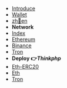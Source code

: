 * [Introduce](/blockchain/)
* [Wallet](/blockchain/wallet.md)
* [zh🤝en](/blockchain/zh-en-translation.md)
* **Network**
* [Index <i class="ri-rocket-line"></i>](/blockchain/network/)
* [Ethereum](/blockchain/network/ethereum.md "Ethereum 笔记")
* [Binance](/blockchain/network/binance.md "币安")
* [Tron](/blockchain/network/tron.md "TRON")
* **Deploy 👉*Thinkphp***
* [Eth-ERC20](/blockchain/deploy-eth-erc20/deploy-eth-erc20.md "Eth-ERC20部署")
* [Eth](/blockchain/deploy-eth/deploy-eth.md "Eth部署")
* [Tron](/blockchain/deploy-tron/deploy-tron.md "Tron部署")

